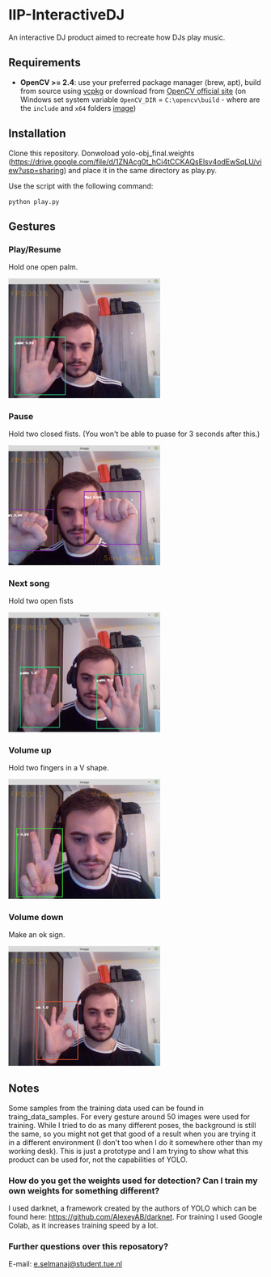 # IIP-InteractiveDJ
An interactive DJ product aimed to recreate how DJs play music.

## Requirements 
* **OpenCV >= 2.4**: use your preferred package manager (brew, apt), build from source using [vcpkg](https://github.com/Microsoft/vcpkg) or download from [OpenCV official site](https://opencv.org/releases.html) (on Windows set system variable `OpenCV_DIR` = `C:\opencv\build` - where are the `include` and `x64` folders [image](https://user-images.githubusercontent.com/4096485/53249516-5130f480-36c9-11e9-8238-a6e82e48c6f2.png))

## Installation
Clone this repository. Donwoload yolo-obj_final.weights (https://drive.google.com/file/d/1ZNAcg0t_hCi4tCCKAQsElsv4odEwSqLU/view?usp=sharing) and place it in the same directory as play.py. 

Use the script with the following command:
```
python play.py
```
## Gestures

### Play/Resume 

Hold one open palm.

<img src="https://github.com/trendi4/IIP-InteractiveDJ/blob/master/pictures_gestures/palm-play.png" width="300">

### Pause 

Hold two closed fists. (You won't be able to puase for 3 seconds after this.)

<img src="https://github.com/trendi4/IIP-InteractiveDJ/blob/master/pictures_gestures/two_fists_pause.png" width="300">

### Next song

Hold two open fists


<img src="https://github.com/trendi4/IIP-InteractiveDJ/blob/master/pictures_gestures/two_palms_nextsong.png" width="300">

### Volume up
Hold two fingers in a V shape.


<img src="https://github.com/trendi4/IIP-InteractiveDJ/blob/master/pictures_gestures/v_decrease_volume.png" width="300">

### Volume down

Make an ok sign.


<img src="https://github.com/trendi4/IIP-InteractiveDJ/blob/master/pictures_gestures/ok_increase_volume.png" width="300">


## Notes
Some samples from the training data used can be found in traing_data_samples. For every gesture around 50 images were used for training. While I tried to do as many different poses, the background is still the same, so you might not get that good of a result when you are trying it in a different environment (I don't too when I do it somewhere other than my working desk). This is just a prototype and I am trying to show what this product can be used for, not the capabilities of YOLO.

### How do you get the weights used for detection? Can I train my own weights for something different?

I used darknet, a framework created by the authors of YOLO which can be found here: https://github.com/AlexeyAB/darknet. For training I used Google Colab, as it increases training speed by a lot. 

### Further questions over this reposatory?

E-mail: e.selmanaj@student.tue.nl

